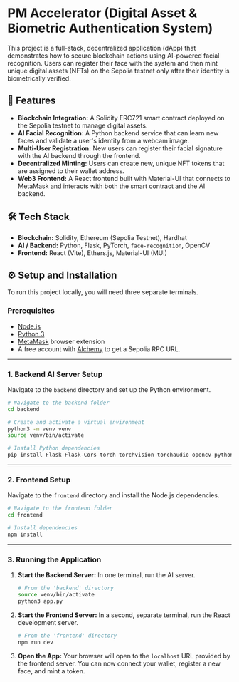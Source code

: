 # PM Accelerator (Digital Asset & Biometric Authentication System)

This project is a full-stack, decentralized application (dApp) that demonstrates how to secure blockchain actions using AI-powered facial recognition. Users can register their face with the system and then mint unique digital assets (NFTs) on the Sepolia testnet only after their identity is biometrically verified.

## 🚀 Features

* **Blockchain Integration:** A Solidity ERC721 smart contract deployed on the Sepolia testnet to manage digital assets.
* **AI Facial Recognition:** A Python backend service that can learn new faces and validate a user's identity from a webcam image.
* **Multi-User Registration:** New users can register their facial signature with the AI backend through the frontend.
* **Decentralized Minting:** Users can create new, unique NFT tokens that are assigned to their wallet address.
* **Web3 Frontend:** A React frontend built with Material-UI that connects to MetaMask and interacts with both the smart contract and the AI backend.

## 🛠️ Tech Stack

* **Blockchain:** Solidity, Ethereum (Sepolia Testnet), Hardhat
* **AI / Backend:** Python, Flask, PyTorch, `face-recognition`, OpenCV
* **Frontend:** React (Vite), Ethers.js, Material-UI (MUI)

## ⚙️ Setup and Installation

To run this project locally, you will need three separate terminals.

### Prerequisites
* [Node.js](https://nodejs.org/)
* [Python 3](https://www.python.org/downloads/)
* [MetaMask](https://metamask.io/) browser extension
* A free account with [Alchemy](https://www.alchemy.com) to get a Sepolia RPC URL.

---
### 1. Backend AI Server Setup

Navigate to the `backend` directory and set up the Python environment.

```bash
# Navigate to the backend folder
cd backend

# Create and activate a virtual environment
python3 -m venv venv
source venv/bin/activate

# Install Python dependencies
pip install Flask Flask-Cors torch torchvision torchaudio opencv-python face-recognition
```

---
### 2. Frontend Setup

Navigate to the `frontend` directory and install the Node.js dependencies.

```bash
# Navigate to the frontend folder
cd frontend

# Install dependencies
npm install
```

---
### 3. Running the Application

1.  **Start the Backend Server:** In one terminal, run the AI server.
    ```bash
    # From the 'backend' directory
    source venv/bin/activate
    python3 app.py
    ```

2.  **Start the Frontend Server:** In a second, separate terminal, run the React development server.
    ```bash
    # From the 'frontend' directory
    npm run dev
    ```
3.  **Open the App:** Your browser will open to the `localhost` URL provided by the frontend server. You can now connect your wallet, register a new face, and mint a token.